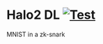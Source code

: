 # Halo2 DL [![Test](https://github.com/jasonmorton/halommrl/workflows/Test/badge.svg)](https://github.com/jasonmorton/halommrl/actions?query=workflow%3ATest)

MNIST in a zk-snark

